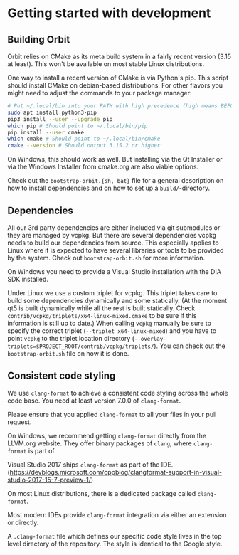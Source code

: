 # Getting started with development

## Building Orbit

Orbit relies on CMake as its meta build system in a fairly recent version
(3.15 at least). This won't be available on most stable Linux distributions.

One way to install a recent version of CMake is via Python's pip. This
script should install CMake on debian-based distributions. For other
flavors you might need to adjust the commands to your package manager:

```bash
# Put ~/.local/bin into your PATH with high precedence (high means BEFORE /usr/bin).
sudo apt install python3-pip
pip3 install --user --upgrade pip
which pip # Should point to ~/.local/bin/pip
pip install --user cmake
which cmake # Should point to ~/.local/bin/cmake
cmake --version # Should output 3.15.2 or higher
```

On Windows, this should work as well. But installing via the Qt Installer or
via the Windows Installer from cmake.org are also viable options.

Check out the `bootstrap-orbit.{sh, bat}` file for a general description on how
to install dependencies and on how to set up a `build/`-directory.

## Dependencies

All our 3rd party dependencies are either included via git submodules or they are
managed by vcpkg. But there are several dependencies vcpkg needs to build our
dependencies from source. This especially applies to Linux where it is expected
to have several libraries or tools to be provided by the system. Check out
`bootstrap-orbit.sh` for more information.

On Windows you need to provide a Visual Studio installation with the DIA SDK
installed.

Under Linux we use a custom triplet for vcpkg. This triplet takes care to build
some dependencies dynamically and some statically. (At the moment qt5 is built
dynamically while all the rest is built statically. Check
`contrib/vcpkg/triplets/x64-linux-mixed.cmake` to be sure if this information
is still up to date.) When calling `vcpkg` manually be sure to specify the
correct triplet (`--triplet x64-linux-mixed`) and you have to point `vcpkg` to
the triplet location directory
(`--overlay-triplets=$PROJECT_ROOT/contrib/vcpkg/triplets/`). You can check out
the `bootstrap-orbit.sh` file on how it is done.


## Consistent code styling

We use `clang-format` to achieve a consistent code styling across
the whole code base. You need at least version 7.0.0 of `clang-format`.

Please ensure that you applied `clang-format` to all your
files in your pull request.

On Windows, we recommend getting `clang-format` directly from the
LLVM.org website. They offer binary packages of `clang`, where
`clang-format` is part of.

Visual Studio 2017 ships `clang-format` as part of the IDE.
(https://devblogs.microsoft.com/cppblog/clangformat-support-in-visual-studio-2017-15-7-preview-1/)

On most Linux distributions, there is a dedicated package called `clang-format`.

Most modern IDEs provide `clang-format` integration via either an extension
or directly.

A `.clang-format` file which defines our specific code style lives in the
top level directory of the repository. The style is identical to the Google
style.
